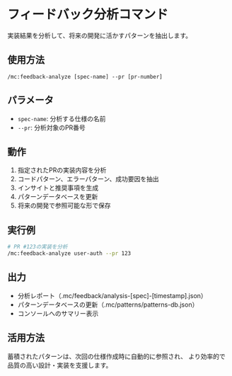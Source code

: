 # フィードバック分析コマンド

実装結果を分析して、将来の開発に活かすパターンを抽出します。

## 使用方法
```
/mc:feedback-analyze [spec-name] --pr [pr-number]
```

## パラメータ
- `spec-name`: 分析する仕様の名前
- `--pr`: 分析対象のPR番号

## 動作
1. 指定されたPRの実装内容を分析
2. コードパターン、エラーパターン、成功要因を抽出
3. インサイトと推奨事項を生成
4. パターンデータベースを更新
5. 将来の開発で参照可能な形で保存

## 実行例
```bash
# PR #123の実装を分析
/mc:feedback-analyze user-auth --pr 123
```

## 出力
- 分析レポート（.mc/feedback/analysis-[spec]-[timestamp].json）
- パターンデータベースの更新（.mc/patterns/patterns-db.json）
- コンソールへのサマリー表示

## 活用方法
蓄積されたパターンは、次回の仕様作成時に自動的に参照され、
より効率的で品質の高い設計・実装を支援します。